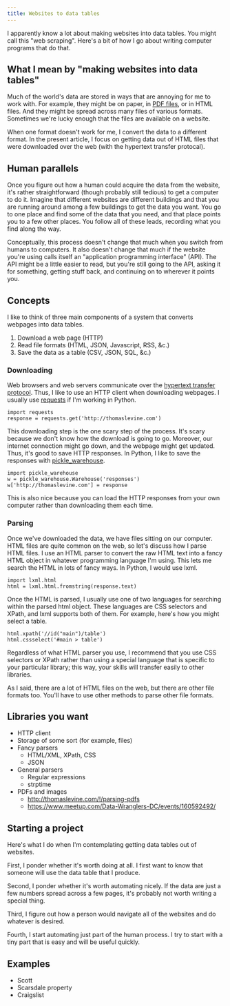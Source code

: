 ```yaml
---
title: Websites to data tables
---
```

I apparently know a lot about making websites into data tables.
You might call this "web scraping". Here's a bit of how I go about
writing computer programs that do that.

## What I mean by "making websites into data tables"
Much of the world's data are stored in ways that are annoying for me
to work with. For example, they might be on paper,
in [PDF files](/!/parsing-pdfs/), or in HTML files. And they might be
spread across many files of various formats. Sometimes we're lucky enough
that the files are available on a website.

When one format doesn't work for me, I convert the data to a different format.
In the present article, I focus on getting data out of HTML files that were
downloaded over the web (with the hypertext transfer protocal).

## Human parallels
Once you figure out how a human could acquire the
data from the website, it's rather straightforward (though probably
still tedious) to get a computer to do it. Imagine that different
websites are different buildings and that you are running around
among a few buildings to get the data you want. You go to one place
and find some of the data that you need, and that place points you
to a few other places. You follow all of these leads, recording what
you find along the way.

Conceptually, this process doesn't change that much when you switch
from humans to computers. It also doesn't change that much if the website
you're using calls itself an "application programming interface" (API).
The API might be a little easier to read, but you're still going to the
API, asking it for something, getting stuff back, and continuing on to
wherever it points you.

## Concepts
I like to think of three main components of a system that converts
webpages into data tables.

1. Download a web page (HTTP)
2. Read file formats (HTML, JSON, Javascript, RSS, &c.)
3. Save the data as a table (CSV, JSON, SQL, &c.)

### Downloading
Web browsers and web servers communicate over the
[hypertext transfer protocol](/!/street-sign-protocol/).
Thus, I like to use an HTTP client when downloading webpages.
I usually use [requests](http://python-requests.org)
if I'm working in Python.

    import requests
    response = requests.get('http://thomaslevine.com')

This downloading step is the one scary step of the process.
It's scary because we don't know how the download is going to
go. Moreover, our internet connection might go down, and
the webpage might get updated. Thus, it's good to save HTTP
responses. In Python, I like to save the responses with
[pickle_warehouse](http://pypi.python.org/pypi/pickle_warehouse).

    import pickle_warehouse
    w = pickle_warehouse.Warehouse('responses')
    w['http://thomaslevine.com'] = response

This is also nice because you can load the HTTP responses from
your own computer rather than downloading them each time.

### Parsing
Once we've downloaded the data, we have files sitting on our computer.
HTML files are quite common on the web, so let's discuss how I parse
HTML files. I use an HTML parser to convert the raw HTML text into a
fancy HTML object in whatever programming language I'm using. This lets
me search the HTML in lots of fancy ways. In Python, I would use lxml.

    import lxml.html
    html = lxml.html.fromstring(response.text)

Once the HTML is parsed, I usually use one of two languages for
searching within the parsed html object. These languages are CSS selectors
and XPath, and lxml supports both of them. For example, here's how
you might select a table.

    html.xpath('//id("main")/table')
    html.cssselect('#main > table')

Regardless of what HTML parser you use, I recommend that you use CSS selectors
or XPath rather than using a special language that is specific to your particular
library; this way, your skills will transfer easily to other libraries.

As I said, there are a lot of HTML files on the web, but there are other
file formats too. You'll have to use other methods to parse other file formats.

## Libraries you want

* HTTP client
* Storage of some sort (for example, files)
* Fancy parsers
  * HTML/XML, XPath, CSS
  * JSON
* General parsers
  * Regular expressions
  * strptime
* PDFs and images
  * http://thomaslevine.com/!/parsing-pdfs
  * https://www.meetup.com/Data-Wranglers-DC/events/160592492/

## Starting a project
Here's what I do when I'm contemplating getting data tables out of websites.

First, I ponder whether it's worth doing at all. I first want to know that
someone will use the data table that I produce.

Second, I ponder whether it's worth automating nicely. If the data are just
a few numbers spread across a few pages, it's probably not worth writing a
special thing.

Third, I figure out how a person would navigate all of the websites and
do whatever is desired.

Fourth, I start automating just part of the human process. I try to start with
a tiny part that is easy and will be useful quickly.

## Examples

* Scott
* Scarsdale property
* Craigslist
